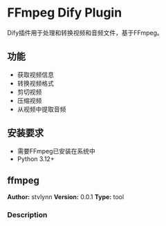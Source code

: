 # FFmpeg Dify Plugin

Dify插件用于处理和转换视频和音频文件，基于FFmpeg。

## 功能

- 获取视频信息
- 转换视频格式
- 剪切视频
- 压缩视频
- 从视频中提取音频

## 安装要求

- 需要FFmpeg已安装在系统中
- Python 3.12+

## ffmpeg

**Author:** stvlynn
**Version:** 0.0.1
**Type:** tool

### Description



